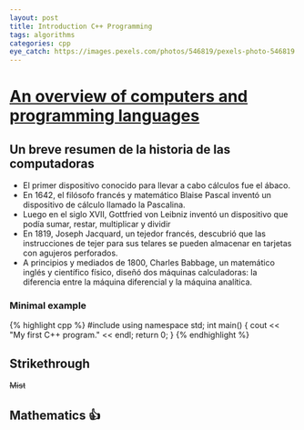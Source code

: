 ```yaml
---
layout: post
title: Introduction C++ Programming
tags: algorithms
categories: cpp
eye_catch: https://images.pexels.com/photos/546819/pexels-photo-546819.jpeg
---
```


# [An overview of computers and programming languages]()

## Un breve resumen de la historia de las computadoras
* El primer dispositivo conocido para llevar a cabo cálculos fue el ábaco.
* En 1642, el filósofo francés y matemático Blaise Pascal inventó un dispositivo de cálculo llamado la Pascalina.
* Luego en el siglo XVII, Gottfried von Leibniz inventó un dispositivo que podía sumar, restar, multiplicar y dividir
* En 1819, Joseph Jacquard, un tejedor francés, descubrió que las instrucciones de tejer para sus telares se pueden almacenar en tarjetas con agujeros perforados.
* A principios y mediados de 1800, Charles Babbage, un matemático inglés y científico físico, diseñó dos máquinas calculadoras: la diferencia entre la máquina diferencial y la máquina analítica.


<!--more-->

### Minimal example

{% highlight cpp %}
#include <iostream>
using namespace std;
int main()
{
	cout << "My first C++ program." << endl;
	return 0;
}
{% endhighlight %}

## Strikethrough

~~Mist~~

## Mathematics :+1:
